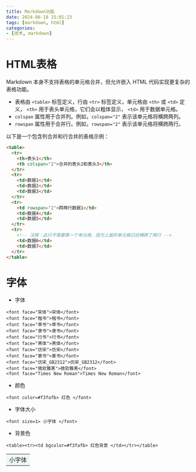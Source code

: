 ```yaml
---
title: Markdown功能
date: 2024-06-18 15:01:23
tags: [markdown, html]
categories:
- [技术, markdown]
---
```


# HTML表格

Markdown 本身不支持表格的单元格合并，但允许嵌入 HTML 代码实现更复杂的表格功能。

- 表格由 `<table>` 标签定义，行由 `<tr>` 标签定义，单元格由 `<th>` 或 `<td>` 定义， `<th>` 用于表头单元格，它们会以粗体显示， `<td>` 用于数据单元格。
- `colspan` 属性用于合并列。例如，`colspan="2"` 表示该单元格将横跨两列。
- `rowspan` 属性用于合并行。例如，`rowspan="2"` 表示该单元格将横跨两行。

以下是一个包含列合并和行合并的表格示例：

```html
<table>  
  <tr>  
    <th>表头1</th>  
    <th colspan="2">合并的表头2和表头3</th>  
  </tr>  
  <tr>  
    <td>数据1</td>  
    <td>数据2</td>  
    <td>数据3</td>  
  </tr>  
  <tr>  
    <td rowspan="2">跨两行数据1</td>  
    <td>数据4</td>  
    <td>数据5</td>  
  </tr>  
  <tr>  
    <!-- 注释：此行不需要第一个单元格，因为上面的单元格已经横跨了两行 -->  
    <td>数据6</td>  
    <td>数据7</td>  
  </tr>  
</table>
```
# 字体

- 字体
```
<font face="宋体">宋体</font>
<font face="楷书">楷书</font>
<font face="草书">草书</font>
<font face="隶书">隶书</font>
<font face="行书">行书</font>
<font face="黑体">黑体</font>
<font face="仿宋">仿宋</font>
<font face="篆书">篆书</font>
<font face="仿宋_GB2312">仿宋_GB2312</font>
<font face="微软雅黑">微软雅黑</font>
<font face="Times New Roman">Times New Roman</font>
```
- 颜色
```
<font color=#f3fafb> 红色 </font>
```
- 字体大小
```
<font size=1> 小字体 </font>
```

- 背景色
```
<table><tr><td bgcolor=#f3fafb> 红色背景 </td></tr></table>
```

<table><tr><td bgcolor=#eef7f2><font  face="宋体" > 小字体 </font></td></tr></table>

